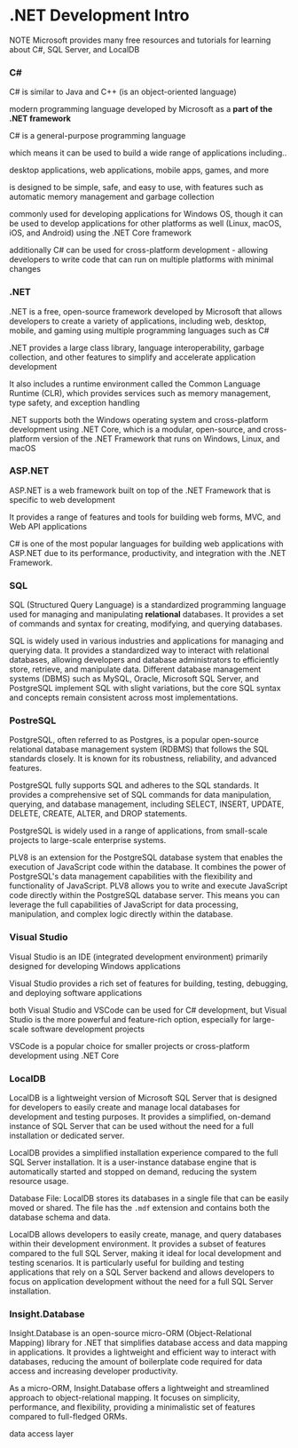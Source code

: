 # .NET Development Intro



NOTE Microsoft provides many free resources and tutorials for learning about C#, SQL Server, and LocalDB

### C#

C# is similar to Java and C++ (is an object-oriented language)

modern programming language developed by Microsoft as a **part of the .NET framework**

C# is a general-purpose programming language

which means it can be used to build a wide range of applications including..

desktop applications, web applications, mobile apps, games, and more

is designed to be simple, safe, and easy to use, with features such as automatic memory management and garbage collection

commonly used for developing applications for Windows OS, though it can be used to develop applications for other platforms as well (Linux, macOS, iOS, and Android) using the .NET Core framework

additionally C# can be used for cross-platform development - allowing developers to write code that can run on multiple platforms with minimal changes



### .NET

.NET is a free, open-source framework developed by Microsoft that allows developers to create a variety of applications, including web, desktop, mobile, and gaming using multiple programming languages such as C#

.NET provides a large class library, language interoperability, garbage collection, and other features to simplify and accelerate application development

It also includes a runtime environment called the Common Language Runtime (CLR), which provides services such as memory management, type safety, and exception handling

.NET supports both the Windows operating system and cross-platform development using .NET Core, which is a modular, open-source, and cross-platform version of the .NET Framework that runs on Windows, Linux, and macOS



### ASP.NET

ASP.NET is a web framework built on top of the .NET Framework that is specific to web development

It provides a range of features and tools for building web forms, MVC, and Web API applications

C# is one of the most popular languages for building web applications with ASP.NET due to its performance, productivity, and integration with the .NET Framework.



### SQL

SQL (Structured Query Language) is a standardized programming language used for managing and manipulating **relational** databases. It provides a set of commands and syntax for creating, modifying, and querying databases.

SQL is widely used in various industries and applications for managing and querying data. It provides a standardized way to interact with relational databases, allowing developers and database administrators to efficiently store, retrieve, and manipulate data. Different database management systems (DBMS) such as MySQL, Oracle, Microsoft SQL Server, and PostgreSQL implement SQL with slight variations, but the core SQL syntax and concepts remain consistent across most implementations.



### PostreSQL

PostgreSQL, often referred to as Postgres, is a popular open-source relational database management system (RDBMS) that follows the SQL standards closely. It is known for its robustness, reliability, and advanced features.

PostgreSQL fully supports SQL and adheres to the SQL standards. It provides a comprehensive set of SQL commands for data manipulation, querying, and database management, including SELECT, INSERT, UPDATE, DELETE, CREATE, ALTER, and DROP statements.

PostgreSQL is widely used in a range of applications, from small-scale projects to large-scale enterprise systems.

PLV8 is an extension for the PostgreSQL database system that enables the execution of JavaScript code within the database. It combines the power of PostgreSQL's data management capabilities with the flexibility and functionality of JavaScript. PLV8 allows you to write and execute JavaScript code directly within the PostgreSQL database server. This means you can leverage the full capabilities of JavaScript for data processing, manipulation, and complex logic directly within the database.



### Visual Studio

Visual Studio is an IDE (integrated development environment) primarily designed for developing Windows applications

Visual Studio provides a rich set of features for building, testing, debugging, and deploying software applications

both Visual Studio and VSCode can be used for C# development, but Visual Studio is the more powerful and feature-rich option, especially for large-scale software development projects 

VSCode is a popular choice for smaller projects or cross-platform development using .NET Core



### LocalDB

LocalDB is a lightweight version of Microsoft SQL Server that is designed for developers to easily create and manage local databases for development and testing purposes. It provides a simplified, on-demand instance of SQL Server that can be used without the need for a full installation or dedicated server.

LocalDB provides a simplified installation experience compared to the full SQL Server installation. It is a user-instance database engine that is automatically started and stopped on demand, reducing the system resource usage.

Database File: LocalDB stores its databases in a single file that can be easily moved or shared. The file has the `.mdf` extension and contains both the database schema and data.

LocalDB allows developers to easily create, manage, and query databases within their development environment. It provides a subset of features compared to the full SQL Server, making it ideal for local development and testing scenarios. It is particularly useful for building and testing applications that rely on a SQL Server backend and allows developers to focus on application development without the need for a full SQL Server installation.



### Insight.Database

Insight.Database is an open-source micro-ORM (Object-Relational Mapping) library for .NET that simplifies database access and data mapping in applications. It provides a lightweight and efficient way to interact with databases, reducing the amount of boilerplate code required for data access and increasing developer productivity.

As a micro-ORM, Insight.Database offers a lightweight and streamlined approach to object-relational mapping. It focuses on simplicity, performance, and flexibility, providing a minimalistic set of features compared to full-fledged ORMs.

data access layer

